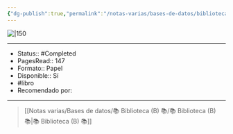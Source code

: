 ```yaml
---
{"dg-publish":true,"permalink":"/notas-varias/bases-de-datos/biblioteca-b/b-kika-superbruja-y-la-espada-magica/"}
---
```



![|150](http://books.google.com/books/content?id=yLJUzwEACAAJ&printsec=frontcover&img=1&zoom=1&source=gbs_api)

---

- Status:: #Completed 
- PagesRead:: 147 
- Formato:: Papel
- Disponible:: Sí
- #libro
- Recomendado por: 

---

> [[Notas varias/Bases de datos/📚 Biblioteca (B) 📚/📚 Biblioteca (B) 📚\|📚 Biblioteca (B) 📚]]